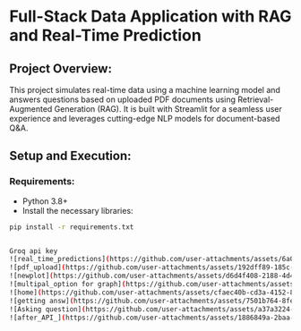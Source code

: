 # Full-Stack Data Application with RAG and Real-Time Prediction

## Project Overview:
This project simulates real-time data using a machine learning model and answers questions based on uploaded PDF documents using Retrieval-Augmented Generation (RAG). It is built with Streamlit for a seamless user experience and leverages cutting-edge NLP models for document-based Q&A.

## Setup and Execution:
### Requirements:
- Python 3.8+
- Install the necessary libraries:
```bash
pip install -r requirements.txt


Groq api key
![real_time_predictions](https://github.com/user-attachments/assets/6a0c4fc8-9dac-4793-b843-367ff3175058)
![pdf_upload](https://github.com/user-attachments/assets/192dff89-185c-441e-bcc1-200fdb39439e)
![newplot](https://github.com/user-attachments/assets/d6d4f408-2188-4d44-95f1-3d27a56aef84)
![multipal_option for graph](https://github.com/user-attachments/assets/e32d573b-5a0d-418b-bd6d-518db0bdbeb6)
![home](https://github.com/user-attachments/assets/cfaec40b-cd3a-4152-8b7b-75bba9e1d249)
![getting answ](https://github.com/user-attachments/assets/7501b764-8fe2-41a8-b76f-56e23ddfc19a)
![Asking question](https://github.com/user-attachments/assets/a37a3224-a34f-4b81-aa74-719e5d4782e9)
![after_API_](https://github.com/user-attachments/assets/1886849a-2baa-4900-a0b3-181b3dd4903c)
